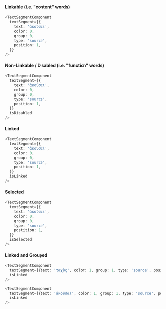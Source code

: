 #### Linkable (i.e. "content" words)

```ts
<TextSegmentComponent
  textSegment={{
    text: 'ἀκοῦσαι',
    color: 0,
    group: 0,
    type: 'source',
    position: 1,
  }}
/>
```

#### Non-Linkable / Disabled (i.e. "function" words)

```ts
<TextSegmentComponent
  textSegment={{
    text: 'ἀκοῦσαι',
    color: 0,
    group: 0,
    type: 'source',
    position: 1,
  }}
  isDisabled
/>
```

#### Linked

```ts
<TextSegmentComponent
  textSegment={{
    text: 'ἀκοῦσαι',
    color: 0,
    group: 0,
    type: 'source',
    position: 1,
  }}
  isLinked
/>
```

#### Selected

```ts
<TextSegmentComponent
  textSegment={{
    text: 'ἀκοῦσαι',
    color: 0,
    group: 0,
    type: 'source',
    postition: 1,
  }}
  isSelected
/>
```

#### Linked and Grouped

```ts
<TextSegmentComponent
  textSegment={{text: 'ταχὺς', color: 1, group: 1, type: 'source', position: 1 }}
  isLinked
/>

<TextSegmentComponent
  textSegment={{text: 'ἀκοῦσαι', color: 1, group: 1, type: 'source', position: 2 }}
  isLinked
/>
```
